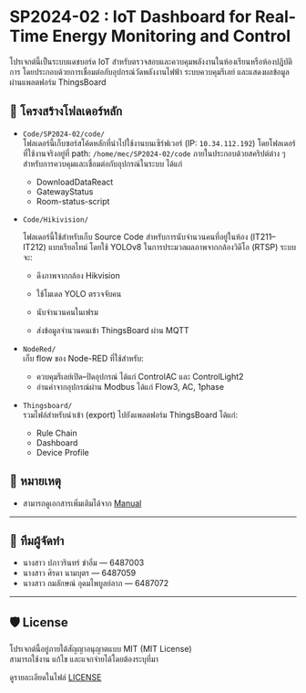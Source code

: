 # SP2024-02 : IoT Dashboard for Real-Time Energy Monitoring and Control

โปรเจกต์นี้เป็นระบบแดชบอร์ด IoT สำหรับตรวจสอบและควบคุมพลังงานในห้องเรียนหรือห้องปฏิบัติการ โดยประกอบด้วยการเชื่อมต่อกับอุปกรณ์วัดพลังงานไฟฟ้า ระบบควบคุมรีเลย์ และแสดงผลข้อมูลผ่านแพลตฟอร์ม ThingsBoard

## 📁 โครงสร้างโฟลเดอร์หลัก

- `Code/SP2024-02/code/`  
  โฟลเดอร์นี้เก็บซอร์สโค้ดหลักที่นำไปใช้งานบนเซิร์ฟเวอร์ (IP: `10.34.112.192`) โดยโฟลเดอร์ที่ใช้งานจริงอยู่ที่ path: `/home/mec/SP2024-02/code` ภายในประกอบด้วยสคริปต์ต่าง ๆ สำหรับการควบคุมและเชื่อมต่อกับอุปกรณ์ในระบบ ได้แก่
  - DownloadDataReact 
  - GatewayStatus
  - Room-status-script
  
- `Code/Hikivision/`

  โฟลเดอร์นี้ใช้สำหรับเก็บ Source Code สำหรับการนับจำนวนคนที่อยู่ในห้อง (IT211–IT212) แบบเรียลไทม์ โดยใช้ YOLOv8 ในการประมวลผลภาพจากกล้องวิดีโอ (RTSP) ระบบจะ:

  - ดึงภาพจากกล้อง Hikvision

  - ใช้โมเดล YOLO ตรวจจับคน

  - นับจำนวนคนในเฟรม

  - ส่งข้อมูลจำนวนคนเข้า ThingsBoard ผ่าน MQTT



- `NodeRed/`  
  เก็บ flow ของ Node-RED ที่ใช้สำหรับ:
  - ควบคุมรีเลย์เปิด–ปิดอุปกรณ์ ได้แก่ ControlAC และ ControlLight2
  - อ่านค่าจากอุปกรณ์ผ่าน Modbus ได้แก่ Flow3, AC, 1phase


- `Thingsboard/`  
  รวมไฟล์สำหรับนำเข้า (export) ไปยังแพลตฟอร์ม ThingsBoard ได้แก่:
  - Rule Chain
  - Dashboard
  - Device Profile

## 📝 หมายเหตุ

- สามารถดูเอกสารเพิ่มเติมได้จาก [Manual](https://docs.google.com/document/d/1aID9GZPmqdl896SRIIxLvlmYQ17CyNd3oNwgVEyseMo/edit?usp=sharing)


---



## 👥 ทีมผู้จัดทำ

- นางสาว ปภาวรินทร์ ขำอิ่ม — 6487003  
- นางสาว ศิรดา นามบุตร — 6487059  
- นางสาว กมลักษณ์ อุดมไพบูลย์ลาภ — 6487072  

---

## 🛡️ License

โปรเจกต์นี้อยู่ภายใต้สัญญาอนุญาตแบบ MIT (MIT License)  
สามารถใช้งาน แก้ไข และแจกจ่ายได้โดยต้องระบุที่มา

ดูรายละเอียดในไฟล์ [LICENSE](LICENSE)

